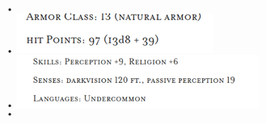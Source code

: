 -
- ![image.png](../assets/image_1698485077475_0.png)
- ![image.png](../assets/image_1698485107144_0.png)
-